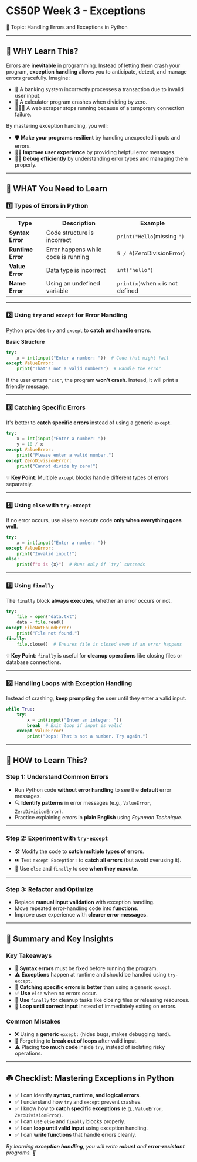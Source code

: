 # CS50P Week 3 - Exceptions

🎯 Topic: Handling Errors and Exceptions in Python

---

## 🧠 WHY Learn This?

Errors are **inevitable** in programming. Instead of letting them crash your program, **exception handling** allows you to anticipate, detect, and manage errors gracefully. Imagine:

- 💸 A banking system incorrectly processes a transaction due to invalid user input.
- 🔢 A calculator program crashes when dividing by zero.
- 👨🏻‍💻 A web scraper stops running because of a temporary connection failure.

By mastering exception handling, you will:

- 🛡️ **Make your programs resilient** by handling unexpected inputs and errors.
- 🧍‍♂️ **Improve user experience** by providing helpful error messages.
- 👨‍🔧 **Debug efficiently** by understanding error types and managing them properly.

---

## 📌 WHAT You Need to Learn

### 1️⃣ Types of Errors in Python

<table>
    <tr>
        <th>Type</th>
        <th>Description</th>
        <th>Example</th>
    </tr>
    <tr>
        <td><strong>Syntax Error</strong></td>
        <td>Code structure is incorrect</td>
        <td><code>print("Hello</code>(missing <code>")</code></td>
    </tr>
    <tr>
        <td><strong>Runtime Error</strong></td>
        <td>Error happens while code is running</td>
        <td><code>5 / 0</code>(ZeroDivisionError)</td>
    </tr>
    <tr>
        <td><strong>Value Error</strong></td>
        <td>Data type is incorrect</td>
        <td><code>int("hello")</code></td>
    </tr>
    <tr>
        <td><strong>Name Error</strong></td>
        <td>Using an undefined variable</td>
        <td><code>print(x)</code>when <code>x</code> is not defined</td>
    </tr>
</table>

---

### 2️⃣ Using `try` and `except` for Error Handling

Python provides `try` and `except` to **catch and handle errors**.

**Basic Structure**
```python
try:
    x = int(input("Enter a number: "))  # Code that might fail
except ValueError:
    print("That's not a valid number!")  # Handle the error
```

If the user enters `"cat"`, the program **won't crash**. Instead, it will print a friendly message.

---

### 3️⃣ Catching Specific Errors

It's better to **catch specific errors** instead of using a generic `except`.

```python
try:
    x = int(input("Enter a number: "))
    y = 10 / x
except ValueError:
    print("Please enter a valid number.")
except ZeroDivisionError:
    print("Cannot divide by zero!")
```

💡 **Key Point**: Multiple `except` blocks handle different types of errors separately.

---

### 4️⃣ Using `else` with `try-except`

If no error occurs, use `else` to execute code **only when everything goes well**.

```python
try:
    x = int(input("Enter a number: "))
except ValueError:
    print("Invalid input!")
else:
    print(f"x is {x}")  # Runs only if `try` succeeds
```

---

### 5️⃣ Using `finally`

The `finally` block **always executes**, whether an error occurs or not.

```python
try:
    file = open("data.txt")
    data = file.read()
except FileNotFoundError:
    print("File not found.")
finally:
    file.close()  # Ensures file is closed even if an error happens
```

💡 **Key Point**: `finally` is useful for **cleanup operations** like closing files or database connections.

---

### 6️⃣ Handling Loops with Exception Handling

Instead of crashing, **keep prompting** the user until they enter a valid input.

```python
while True:
    try:
        x = int(input("Enter an integer: "))
        break  # Exit loop if input is valid
    except ValueError:
        print("Oops! That's not a number. Try again.")
```

---

## 🚀 HOW to Learn This?

### Step 1: Understand Common Errors

- Run Python code **without error handling** to see the **default** error messages.
- 🔍 **Identify patterns** in error messages (e.g., `ValueError`, `ZeroDivisionError`).
- Practice explaining errors in **plain English** using *Feynman Technique*.

---

### Step 2: Experiment with `try-except`

- 🛠️ Modify the code to **catch multiple types of errors**.
- ⏭️ Test `except Exception:` to **catch all errors** (but avoid overusing it).
- 📌 Use `else` and `finally` to **see when they execute**.

---

### Step 3: Refactor and Optimize

- Replace **manual input validation** with exception handling.
- Move repeated error-handling code into **functions**.
- Improve user experience with **clearer error messages**.

---

## 📝 Summary and Key Insights

### Key Takeaways

- 🛑 **Syntax errors** must be fixed before running the program.
- ⚠️ **Exceptions** happen at runtime and should be handled using `try-except`.
- 🎯 **Catching specific errors** is **better** than using a generic `except`.
- ✅ **Use** `else` when no errors occur.
- 🔄 **Use** `finally` for cleanup tasks like closing files or releasing resources.
- 🔁 **Loop until correct input** instead of immediately exiting on errors.

### Common Mistakes

- ❌ Using a **generic** `except:` (hides bugs, makes debugging hard).
- 🚫 Forgetting to **break out of loops** after valid input.
- ⚠️ Placing **too much code** inside `try`, instead of isolating risky operations.

---

## ☘️ Checklist: Mastering Exceptions in Python

- ✅ I can identify **syntax, runtime, and logical errors**.
- ✅ I understand how `try` and `except` prevent crashes.
- ✅ I know how to **catch specific exceptions** (e.g., `ValueError`, `ZeroDivisionError`).
- ✅ I can use `else` and `finally` blocks properly.
- ✅ I can **loop until valid input** using exception handling.
- ✅ I can **write functions** that handle errors cleanly.

*By learning **exception handling**, you will write **robust** and **error-resistant** programs. 🚀*